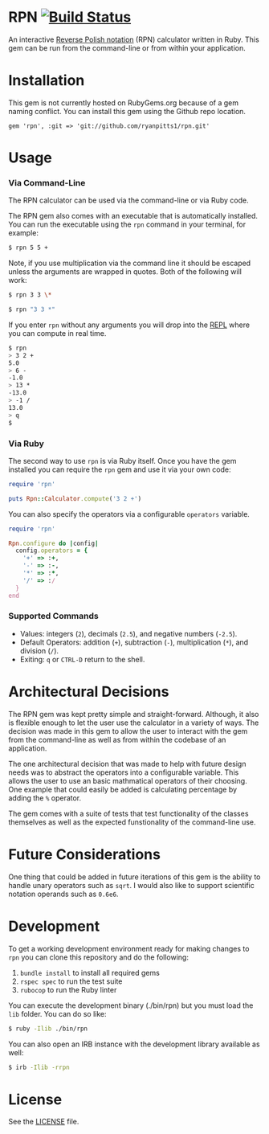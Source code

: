 RPN [![Build Status](https://travis-ci.org/ryanpitts1/rpn.svg?branch=master)](https://travis-ci.org/ryanpitts1/rpn)
==================

An interactive [Reverse Polish notation] (RPN) calculator written in Ruby. This gem can be run from the command-line or from within your application.

[Reverse Polish notation]: https://en.wikipedia.org/wiki/Reverse_Polish_notation

# Installation

This gem is not currently hosted on RubyGems.org because of a gem naming conflict. You can install this gem using the Github repo location.

```
gem 'rpn', :git => 'git://github.com/ryanpitts1/rpn.git'
```

# Usage

### Via Command-Line

The RPN calculator can be used via the command-line or via Ruby code.

The RPN gem also comes with an executable that is automatically installed. You can run the executable using the `rpn` command in your terminal, for example:

```bash
$ rpn 5 5 +
```

Note, if you use multiplication via the command line it should be escaped
unless the arguments are wrapped in quotes. Both of the following will work:

```bash
$ rpn 3 3 \*
```

```bash
$ rpn "3 3 *"
```

If you enter `rpn` without any arguments you will drop into the [REPL] where you can compute in real time.

[REPL]: https://en.wikipedia.org/wiki/Read–eval–print_loop

```bash
$ rpn
> 3 2 +
5.0
> 6 -
-1.0
> 13 *
-13.0
> -1 /
13.0
> q
$
```

### Via Ruby

The second way to use `rpn` is via Ruby itself. Once you have the gem installed you can require the `rpn` gem and use it via your own code:

```ruby
require 'rpn'

puts Rpn::Calculator.compute('3 2 +')
```

You can also specify the operators via a configurable `operators` variable.

```ruby
require 'rpn'

Rpn.configure do |config|
  config.operators = {
    '+' => :+,
    '-' => :-,
    '*' => :*,
    '/' => :/
  }
end
```

### Supported Commands

- Values: integers (`2`), decimals (`2.5`), and negative numbers (`-2.5`).
- Default Operators: addition (`+`), subtraction (`-`), multiplication (`*`), and
  division (`/`).
- Exiting: `q` or `CTRL-D` return to the shell.

# Architectural Decisions

The RPN gem was kept pretty simple and straight-forward. Although, it also is flexible enough to let the user use the calculator in a variety of ways. The decision was made in this gem to allow the user to interact with the gem from the command-line as well as from within the codebase of an application.

The one architectural decision that was made to help with future design needs was to abstract the operators into a configurable variable. This allows the user to use an basic mathmatical operators of their choosing.  One example that could easily be added is calculating percentage by adding the `%` operator.

The gem comes with a suite of tests that test functionality of the classes themselves as well as the expected funstionality of the command-line use.

# Future Considerations

One thing that could be added in future iterations of this gem is the ability to handle unary operators such as `sqrt`. I would also like to support scientific notation operands such as `0.6e6`.

# Development

To get a working development environment ready for making changes to `rpn` you can clone this repository and do the following:

1. `bundle install` to install all required gems
1. `rspec spec` to run the test suite
1. `rubocop` to run the Ruby linter

You can execute the development binary (./bin/rpn) but you must load the `lib`
folder. You can do so like:

```bash
$ ruby -Ilib ./bin/rpn
```

You can also open an IRB instance with the development library available as
well:

```bash
$ irb -Ilib -rrpn
```

# License

See the [LICENSE](./LICENSE) file.
